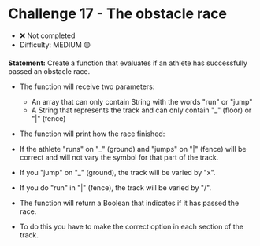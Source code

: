 # Challenge 17 - The obstacle race

- ❌ Not completed
- Difficulty: MEDIUM 🟡

**Statement:** Create a function that evaluates if an athlete has successfully passed an obstacle race.

- The function will receive two parameters:

  - An array that can only contain String with the words "run" or "jump"
  - A String that represents the track and can only contain "\_" (floor) or "|" (fence)

- The function will print how the race finished:
- If the athlete "runs" on "\_" (ground) and "jumps" on "|" (fence) will be correct and will not vary the symbol for that part of the track.
- If you "jump" on "\_" (ground), the track will be varied by "x".
- If you do "run" in "|" (fence), the track will be varied by "/".
- The function will return a Boolean that indicates if it has passed the race.
- To do this you have to make the correct option in each section of the track.
